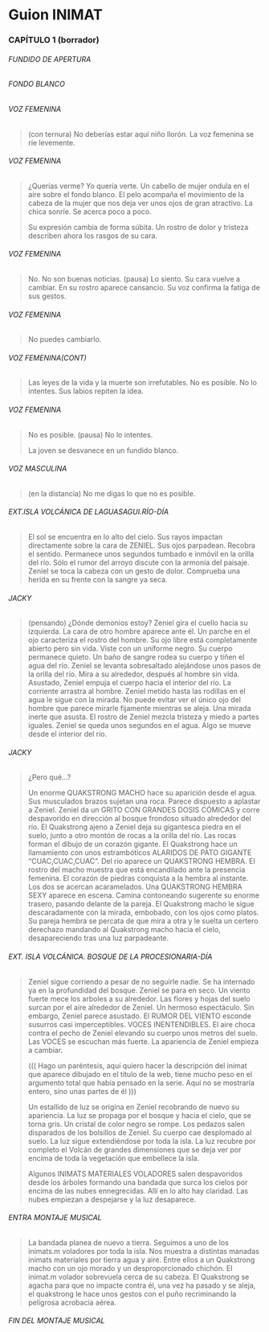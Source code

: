 Guion INIMAT
============

### CAPÍTULO 1 (borrador)

###### FUNDIDO DE APERTURA

###### FONDO BLANCO

###### VOZ FEMENINA
> (con ternura) No deberías estar aquí niño llorón.
> La voz femenina se ríe levemente.

###### VOZ FEMENINA
> ¿Querías verme? Yo quería verte.
> Un cabello de mujer ondula en el aire sobre el fondo blanco. 
> El pelo acompaña el movimiento de la cabeza de la mujer que nos deja ver unos ojos de gran atractivo. 
> La chica sonríe. Se acerca poco a poco.
> 
> Su expresión cambia de forma súbita. Un rostro de dolor y tristeza describen ahora los rasgos de su cara.

######  VOZ FEMENINA
> No. No son buenas noticias.
> (pausa)
> Lo siento.
> Su cara vuelve a cambiar. En su rostro aparece cansancio. Su voz confirma la fatiga de sus gestos.

###### VOZ FEMENINA
>   No puedes cambiarlo.

###### VOZ FEMENINA(CONT)
> Las leyes de la vida y la muerte son irrefutables. No es posible. No lo intentes.
> Sus labios repiten la idea.

###### VOZ FEMENINA
> No es posible.
> (pausa)
> No lo intentes.
> 
> La joven se desvanece en un fundido blanco.

###### VOZ MASCULINA
> (en la distancia) No me digas lo que no es posible.

###### EXT.ISLA VOLCÁNICA DE LAGUASAGUI.RÍO-DÍA
> El sol se encuentra en lo alto del cielo. Sus rayos impactan directamente sobre la cara de ZENIEL. 
> Sus ojos parpadean. Recobra el sentido.
> Permanece unos segundos tumbado e inmóvil en la orilla del río. 
> Sólo el rumor del arroyo discute con la armonía del paisaje.
> Zeniel se toca la cabeza con un gesto de dolor. Comprueba una herida en su frente con la sangre ya seca.

###### JACKY
> (pensando)
> ¿Dónde demonios estoy?
> Zeniel gira el cuello hacia su izquierda. La cara de otro hombre aparece ante él. 
> Un parche en el ojo caracteriza el rostro del hombre. Su ojo libre está completamente abierto pero sin vida. 
> Viste con un uniforme negro. Su cuerpo permanece quieto. Un baño de sangre rodea su cuerpo y tiñen el agua del río.
> Zeniel se levanta sobresaltado alejándose unos pasos de la orilla del río. 
> Mira a su alrededor, después al hombre sin vida. Asustado, Zeniel empuja el cuerpo hacia el interior del río. 
> La corriente arrastra al hombre. Zeniel metido hasta las rodillas en el agua le sigue con la mirada. 
> No puede evitar ver el único ojo del hombre que parece mirarle fijamente mientras se aleja. 
> Una mirada inerte que asusta. El rostro de Zeniel mezcla tristeza y miedo a partes iguales. 
> Zeniel se queda unos segundos en el agua. Algo se mueve desde el interior del río.

###### JACKY
> ¿Pero qué…?
> 
> Un enorme QUAKSTRONG MACHO hace su aparición desde el agua. Sus musculados brazos sujetan una roca. 
> Parece dispuesto a aplastar a Zeniel.
> Zeniel da un GRITO CON GRANDES DOSIS CÓMICAS y corre despavorido en dirección al bosque frondoso situado alrededor del río.
> El Quakstrong ajeno a Zeniel deja su gigantesca piedra en el suelo, junto a otro montón de rocas a la orilla del río.
> Las rocas forman el dibujo de un corazón gigante.
> El Quakstrong hace un llamamiento con unos estrambóticos ALARIDOS DE PATO GIGANTE “CUAC,CUAC,CUAC”.
> Del río aparece un QUAKSTRONG HEMBRA. El rostro del macho muestra que está encandilado ante la presencia femenina. El corazón de piedras conquista a la hembra al instante. Los dos se acercan acaramelados.
> Una QUAKSTRONG HEMBRA SEXY aparece en escena. Camina contoneando sugerente su enorme trasero, pasando delante de la pareja. El Quakstrong macho le sigue descaradamente con la mirada, embobado, con los ojos como platos. Su pareja hembra se percata de que mira a otra y le suelta un certero derechazo mandando al Quakstrong macho hacia el cielo, desapareciendo tras una luz parpadeante.

###### EXT. ISLA VOLCÁNICA. BOSQUE DE LA PROCESIONARIA-DÍA
> Zeniel sigue corriendo a pesar de no seguirle nadie. Se ha internado ya en la profundidad del bosque.
> Zeniel se para en seco. Un viento fuerte mece los arboles a su alrededor. 
> Las flores y hojas del suelo surcan por el aire alrededor de Zeniel. 
> Un hermoso espectáculo. Sin embargo, Zeniel parece asustado. 
> El RUMOR DEL VIENTO esconde susurros casi imperceptibles. VOCES INENTENDIBLES.
> El aire choca contra el pecho de Zeniel elevando su cuerpo unos metros del suelo. 
> Las VOCES se escuchan más fuerte.
> La apariencia de Zeniel empieza a cambiar.
>   
>   ((( Hago un paréntesis, aquí quiero hacer la descripción del inimat que aparece dibujado en el título de la web,
>   tiene mucho peso en el argumento total que había pensado en la serie. Aquí no se mostraría entero, sino unas
>   partes de él )))
> 
> Un estallido de luz se origina en Zeniel recobrando de nuevo su apariencia. 
> La luz se propaga por el bosque y hacia el cielo, que se torna gris. Un cristal de color negro se rompe. 
> Los pedazos salen disparados de los bolsillos de Zeniel. Su cuerpo cae desplomado al suelo.
> La luz sigue extendiéndose por toda la isla. 
> La luz recubre por completo el Volcán de grandes dimensiones que se deja ver por encima de toda la vegetación 
> que embellece la isla.
> 
> Algunos INIMATS MATERIALES VOLADORES salen despavoridos desde los árboles formando una bandada que surca los cielos por encima de las nubes ennegrecidas. Allí en lo alto hay claridad. Las nubes empiezan a despejarse y la luz desaparece.

###### ENTRA MONTAJE MUSICAL
> La bandada planea de nuevo a tierra.
> Seguimos a uno de los inimats.m voladores por toda la isla.
> Nos muestra a distintas manadas inimats materiales por tierra agua y aire.
> Entre ellos a un Quakstrong macho con un ojo morado y un desproporcionado chichón. 
> El inimat.m volador sobrevuela cerca de su cabeza.
> El Quakstrong se agacha para que no impacte contra él, una vez ha pasado y se aleja, 
> el quakstrong le hace unos gestos con el puño recriminando la peligrosa acrobacia aérea.

###### FIN DEL MONTAJE MUSICAL
